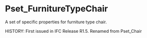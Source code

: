 # Pset_FurnitureTypeChair

A set of specific properties for furniture type chair.
<!-- end of short definition -->

 HISTORY: First issued in IFC Release R1.5. Renamed from Pset_Chair
